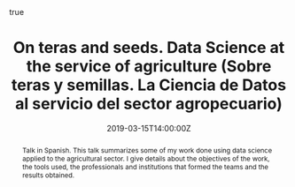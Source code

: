 ---
abstract: Talk in Spanish. This talk summarizes some of my work done using data science applied to the agricultural sector. I give details about the objectives of the work, the tools used, the professionals and institutions that formed the teams and the results obtained.
all_day: false
authors: []
date: "2019-03-15T14:00:00Z"
event: Women in Data Science Conference 2019 Buenos Aires
event_url: http://wids.fi.uba.ar/
featured: false
links:
- icon: twitter
  icon_pack: fab
  name: Follow
  url: https://twitter.com/yabellini 
location: Facultad de Ingeniería, Buenos Aires, Argentina
math: true
publishDate: "2019-15-03T14:00:00Z"
slides: 
summary: Talk in Spanish. This talk summarizes some of my work done using data science applied to the agricultural sector (WiDS 2019).
tags: []
title: On teras and seeds. Data Science at the service of agriculture (Sobre teras y semillas. La Ciencia de Datos al servicio del sector agropecuario)
url_code: ""
url_pdf: "Bellini_WIDS2019.pdf"
url_slides: ""
url_video: ""
---